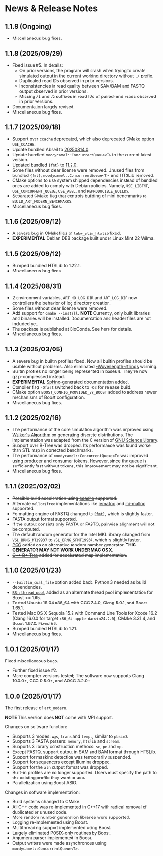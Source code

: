 # News \& Release Notes

## 1.1.9 (Ongoing)

- Miscellaneous bug fixes.

## 1.1.8 (2025/09/29)

- Fixed issue #5. In details:
  - On prior versions, the program will crash when trying to create simulated output in the current working directory without `./` prefix.
  - Duplicated read IDs observed in prior versions.
  - Inconsistencies in read quality between SAM/BAM and FASTQ output observed in prior versions.
  - Missing `/1` and `/2` suffixes in read IDs of paired-end reads observed in prior versions.
- Documentation largely revised.
- Miscellaneous bug fixes.

## 1.1.7 (2025/09/18)

- Support over `ccache` deprecated, which also deprecated CMake option `USE_CCACHE`.
- Update bundled Abseil to [20250814.0](https://github.com/abseil/abseil-cpp/releases/tag/20250814.0).
- Update bundled `moodycamel::ConcurrentQueue<T>` to the current latest version.
- Updated bundled `{fmt}` to [11.2.0](https://github.com/fmtlib/fmt/releases/tag/11.2.0).
- Some files without clear license were removed. Unused files from bundled `{fmt}`, `moodycamel::ConcurrentQueue<T>`, and HTSLib removed.
- CMake options to use system shipped dependencies instead of bundled ones are added to comply with Debian policies. Namely, `USE_LIBFMT`, `USE_CONCURRENT_QUEUE`, `USE_ABSL`, and `REPRODUCIBLE_BUILDS`.
- Separated CMake flag that controls building of mini benchmarks to `BUILD_ART_MODERN_BENCHMARKS`.
- Miscellaneous bug fixes.

## 1.1.6 (2025/09/12)

- A severe bug in CMakefiles of `labw_slim_htslib` fixed.
- **EXPERIMENTAL** Debian DEB package built under Linux Mint 22 Wilma.

## 1.1.5 (2025/09/12)

- Bumped bundled HTSLib to 1.22.1.
- Miscellaneous bug fixes.

## 1.1.4 (2025/08/31)

- 2 environment variables, `ART_NO_LOG_DIR` and `ART_LOG_DIR` now controllers the behavior of log directory creation.
- Some files without clear license were removed.
- Add support for `cmake --install`. **NOTE** Currently, only built libraries and binaries will be installed. Documentation and header files are not included yet.
- The package is published at BioConda. See [here](https://bioconda.github.io/recipes/art_modern/README.html) for details.
- Miscellaneous bug fixes.

## 1.1.3 (2025/03/05)

- A severe bug in builtin profiles fixed. Now all builtin profiles should be usable without problems. Also eliminated [-Woverlength-strings](https://gcc.gnu.org/onlinedocs/gcc/Warning-Options.html#index-Woverlength-strings) warning.
- Builtin profiles no longer being represented in base64. They're now gzip-compressed instead.
- **EXPERIMENTAL** [Sphinx](https://www.sphinx-doc.org/en/master/)-generated documentation added.
- Compiler flag `-Ofast` switched back to `-O3` for release build.
- CMake option `BOOST_CONFIG_PROVIDED_BY_BOOST` added to address newer mechanisms of Boost configuration.
- Miscellaneous bug fixes.

## 1.1.2 (2025/02/16)

- The performance of the core simulation algorithm was improved using [Walker's Algorithm](https://doi.org/10.1145/355744.355749) on generating discrete distributions. The implementation was adapted from the C version of [GNU Science Library](https://www.gnu.org/software/gsl/).
- Support over B-Tree was dropped. Its performance was found worse than STL map in corrected benchmarks.
- The performance of `moodycamel::ConcurrentQueue<T>` was improved using producer and consumer tokens. However, since the queue is sufficiently fast without tokens, this improvement may not be significant.
- Miscellaneous bug fixes.

## 1.1.1 (2025/02/02)

- ~~Possible build acceleration using [ccache](https://ccache.dev/) supported.~~
- Alternate `malloc`/`free` implementations like [jemalloc](https://github.com/jemalloc/jemalloc) and [mi-malloc](https://github.com/microsoft/mimalloc) supported.
- Formatting engine of FASTQ changed to [`{fmt}`](https://github.com/fmtlib/fmt), which is slightly faster.
- FASTA output format supported.
- If the output consists only FASTA or FASTQ, pairwise alignment will not be computed.
- The default random generator for the Intel MKL library changed from `VSL_BRNG_MT19937` to `VSL_BRNG_SFMT19937`, which is slightly faster.
- [PCG](https://www.pcg-random.org/) added as an alternative random number generator. **THIS GENERATOR MAY NOT WORK UNDER MAC OS X.**
- ~~[C++ B+ Tree](https://github.com/Kronuz/cpp-btree) added for accelerated map implementation.~~

## 1.1.0 (2025/01/23)

- `--builtin_qual_file` option added back. Python 3 needed as build dependencies.
- [`BS::thread_pool`](https://github.com/bshoshany/thread-pool) added as an alternate thread pool implementation for Boost <= 1.65.
- Tested Ubuntu 18.04 x86\_64 with GCC 7.4.0, Clang 5.0.1, and Boost 1.65.1.
- Tested Mac OS X Sequoia 15.2 with Command Line Tools for Xcode 16.2 (Clang 16.0.0 for target `x86_64-apple-darwin24.2.0`), CMake 3.31.4, and Boost 1.87.0. Fixed #3.
- Bumped bundled HTSLib to 1.21.
- Miscellaneous bug fixes.

## 1.0.1 (2025/01/17)

Fixed miscellaneous bugs.

- Further fixed issue #2.
- More compiler versions tested; The software now supports Clang 10.0.0+, GCC 9.5.0+, and AOCC 3.2.0+.

## 1.0.0 (2025/01/17)

The first release of `art_modern`.

**NOTE** This version does **NOT** come with MPI support.

Changes on software function:

- Supports 3 modes: `wgs`, `trans` and `templ`, similar to `pbsim3`.
- Supports 3 FASTA parsers: `memory`, `htslib` and `stream`.
- Supports 3 library construction methods: `se`, `pe` and `mp`.
- Except FASTQ, support output in SAM and BAM format through HTSLib.
- Support for masking detection was temporarily suspended.
- Support for sequencers except Illumina dropped.
- Support for the `aln` output format was dropped.
- Built-in profiles are no longer supported. Users must specify the path to the existing profile they want to use.
- Parallelization using Boost ASIO.

Changes in software implementation:

- Build systems changed to CMake.
- All C++ code was re-implemented in C++17 with radical removal of duplicated or unused code.
- More random number generation libraries were supported.
- Logging re-implemented using Boost.
- Multithreading support implemented using Boost.
- Largely eliminated POSIX-only routines by Boost.
- Argument parser implemented in Boost.
- Output writers were made asynchronous using `moodycamel::ConcurrentQueue<T>`.
